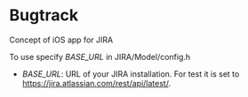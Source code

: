 Bugtrack
===========

Concept of iOS app for JIRA

To use specify _BASE_URL_ in JIRA/Model/config.h

* _BASE_URL_:     URL of your JIRA installation. For test it is set to https://jira.atlassian.com/rest/api/latest/.